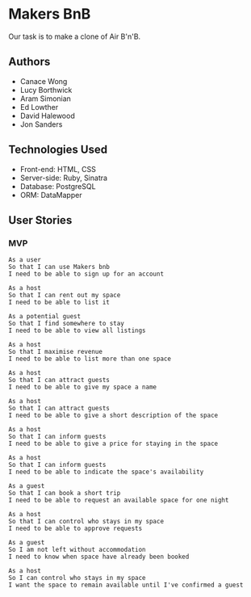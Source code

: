 # Makers BnB

Our task is to make a clone of Air B'n'B.

## Authors
* Canace Wong
* Lucy Borthwick
* Aram Simonian
* Ed Lowther
* David Halewood
* Jon Sanders

## Technologies Used

* Front-end: HTML, CSS
* Server-side: Ruby, Sinatra
* Database: PostgreSQL
* ORM: DataMapper

## User Stories

### MVP

```
As a user
So that I can use Makers bnb
I need to be able to sign up for an account
```

```
As a host
So that I can rent out my space
I need to be able to list it
```

```
As a potential guest
So that I find somewhere to stay
I need to be able to view all listings
```

```
As a host
So that I maximise revenue
I need to be able to list more than one space
```

```
As a host
So that I can attract guests
I need to be able to give my space a name
```

```
As a host
So that I can attract guests
I need to be able to give a short description of the space
```

```
As a host
So that I can inform guests
I need to be able to give a price for staying in the space
```

```
As a host
So that I can inform guests
I need to be able to indicate the space's availability
```

```
As a guest
So that I can book a short trip
I need to be able to request an available space for one night
```

```
As a host
So that I can control who stays in my space
I need to be able to approve requests
```

```
As a guest
So I am not left without accommodation
I need to know when space have already been booked
```

```
As a host
So I can control who stays in my space
I want the space to remain available until I've confirmed a guest
```
